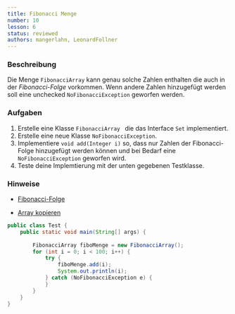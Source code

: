 ```yaml
---
title: Fibonacci Menge
number: 10
lesson: 6
status: reviewed
authors: mangerlahn, LeonardFollner
---
```


### Beschreibung

Die Menge `FibonacciArray` kann genau solche Zahlen enthalten die auch in der *Fibonacci-Folge* vorkommen. Wenn andere Zahlen hinzugefügt werden soll eine unchecked `NoFibonacciException` geworfen werden.

### Aufgaben

1. Erstelle eine Klasse `FibonacciArray ` die das Interface `Set` implementiert.2. Erstelle eine neue Klasse `NoFibonacciException`.3. Implementiere `void add(Integer i)` so, dass nur Zahlen der Fibonacci-Folge hinzugefügt werden können und bei Bedarf eine `NoFibonacciException` geworfen wird.4. Teste deine Implemtierung mit der unten gegebenen Testklasse.

### Hinweise

 - [Fibonacci-Folge](https://de.wikipedia.org/wiki/Fibonacci-Folge) - [Array kopieren](http://stackoverflow.com/a/5067621/4113940)

 
```java
public class Test {	public static void main(String[] args) {
		
		FibonacciArray fiboMenge = new FibonacciArray();		for (int i = 0; i < 100; i++) { 
			try {				fiboMenge.add(i);				System.out.println(i);			} catch (NoFibonacciException e) {			} 
		}	} 
}
```